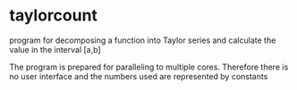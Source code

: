 # taylorcount
program for decomposing a function into Taylor series and calculate the value in the  interval [a,b]


The program is prepared for paralleling to multiple cores.
Therefore there is no user interface and the numbers used are represented by constants
